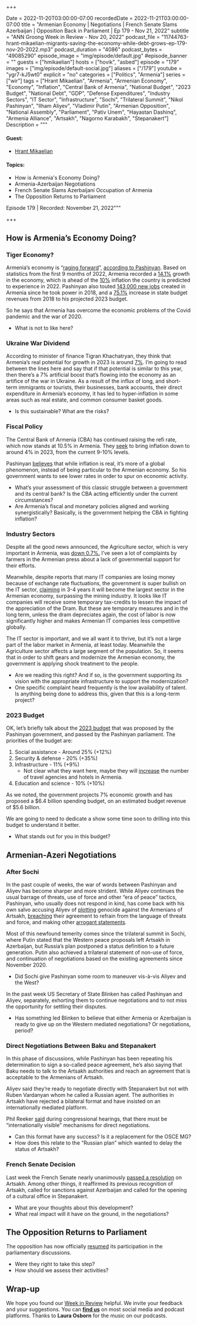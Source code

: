 +++

Date = 2022-11-20T03:00:00-07:00
recordedDate = 2022-11-21T03:00:00-07:00
title = "Armenian Economy | Negotiations | French Senate Slams Azerbaijan | Opposition Back in Parliament | Ep 179 - Nov 21, 2022"
subtitle = "ANN Groong Week in Review - Nov 20, 2022"
podcast_file = "11744763-hrant-mikaelian-migrants-saving-the-economy-while-debt-grows-ep-179-nov-20-2022.mp3"
podcast_duration = "4086"
podcast_bytes = "49085290"
episode_image = "img/episode/default.jpg"
#episode_banner = ""
guests = ["hmikaelian"]
hosts = ["hovik", "asbed"]
episode = "179"
images = ["img/episode/default-social.jpg"]
aliases = ["/179"]
youtube = "ygr7-kJ5wt0"
explicit = "no"
categories = ["Politics", "Armenia"]
series = ["wir"]
tags = ["Hrant Mikaelian", "Armenia", "Armenian Economy", "Economy", "Inflation", "Central Bank of Armenia", "National Budget", "2023 Budget", "National Debt", "GDP", "Defense Expenditures", "Industry Sectors", "IT Sector", "Infrastructure", "Sochi", "Trilateral Summit", "Nikol Pashinyan", "Ilham Aliyev", "Vladimir Putin", "Armenian Opposition", "National Assembly", "Parliament", "Pativ Unem", "Hayastan Dashinq", "Armenia Alliance", "Artsakh", "Nagorno Karabakh", "Stepanakert"]
Description = """

#### Guest: 
* [Hrant Mikaelian](/guest/hmikaelian)

#### Topics:
* How is Armenia's Economy Doing?
* Armenia-Azerbaijan Negotiations
* French Senate Slams Azerbaijani Occupation of Armenia
* The Opposition Returns to Parliament


Episode 179 | Recorded: November 21, 2022"""

+++

## How is Armenia’s Economy Doing?

### Tiger Economy?

Armenia’s economy is “[raging forward](https://armenpress.am/eng/news/1096252.html)”, [according to Pashinyan](https://armenpress.am/eng/news/1096252.html). Based on statistics from the first 9 months of 2022, Armenia recorded a [14.1%](https://armenpress.am/eng/news/1095622.html) growth in the economy, which is ahead of the [10%](https://armenpress.am/eng/news/1096204.html) inflation the country is predicted to experience in 2022. Pashinyan also touted [143,000 new jobs](https://armenpress.am/eng/news/1096258.html) created in Armenia since he took power in 2018, and a [75.1%](https://armenpress.am/eng/news/1096257.html) increase in state budget revenues from 2018 to his projected 2023 budget.

So he says that Armenia has overcome the economic problems of the Covid pandemic and the war of 2020.

* What is not to like here?


### Ukraine War Dividend

According to minister of finance Tigran Khachatryan, they think that Armenia’s real potential for growth in 2023 is around [7%](https://armenpress.am/eng/news/1097388.html). I’m going to read between the lines here and say that if that potential is similar to this year, then there’s a 7% artificial boost that’s flowing into the economy as an artifice of the war in Ukraine. As a result of the influx of long, and short-term immigrants or tourists, their businesses, bank accounts, their direct expenditure in Armenia’s economy, it has led to hyper-inflation in some areas such as real estate, and common consumer basket goods.

* Is this sustainable? What are the risks?


### Fiscal Policy

The Central Bank of Armenia (CBA) has continued raising the refi rate, which now stands at 10.5% in Armenia. They [seek](https://armenpress.am/eng/news/1097389.html) to bring inflation down to around 4% in 2023, from the current 9-10% levels.

Pashinyan [believes](https://armenpress.am/eng/news/1097434.html) that while inflation is real, it’s more of a global phenomenon, instead of being particular to the Armenian economy. So his government wants to see lower rates in order to spur on economic activity.

* What’s your assessment of this classic struggle between a government and its central bank? Is the CBA acting efficiently under the current circumstances?
* Are Armenia’s fiscal and monetary policies aligned and working synergistically? Basically, is the government helping the CBA in fighting inflation?


### Industry Sectors

Despite all the good news announced, the Agriculture sector, which is very important in Armenia, was [down 0.7%.](https://armenpress.am/eng/news/1095827.html) I’ve seen a lot of complaints by farmers in the Armenian press about a lack of governmental support for their efforts.

Meanwhile, despite reports that many IT companies are losing money because of exchange rate fluctuations, the government is super bullish on the IT sector, [claiming](https://armenpress.am/eng/news/1094152.html) in 3-4 years it will become the largest sector in the Armenian economy, surpassing the mining industry. It looks like IT companies will receive some temporary tax-credits to lessen the impact of the appreciation of the Dram. But these are temporary measures and in the long term, unless the dram depreciates again, the cost of labor is now significantly higher and makes Armenian IT companies less competitive globally.

The IT sector is important, and we all want it to thrive, but it’s not a large part of the labor market in Armenia, at least today. Meanwhile the Agriculture sector affects a large segment of the population. So, it seems that in order to shift gears and modernize the Armenian economy, the government is applying shock treatment to the people.

* Are we reading this right? And if so, is the government supporting its vision with the appropriate infrastructure to support the modernization?
* One specific complaint heard frequently is the low availability of talent. Is anything being done to address this, given that this is a long-term project?


### 2023 Budget

OK, let’s briefly talk about the [2023 budget](https://finport.am/full_news.php?id=46813&lang=3) that was proposed by the Pashinyan government, and passed by the Pashinyan parliament. The priorities of the budget are:

1. Social assistance - Around 25% (+12%)
2. Security & defense - 20% (+35%)
3. Infrastructure - 11% (+9%)
    * Not clear what they want here, maybe they will [increase](https://armenpress.am/eng/news/1096161.html) the number of travel agencies and hotels in Armenia.
4. Education and science - 10% (+10%)

As we noted, the government projects 7% economic growth and has proposed a $6.4 billion spending budget, on an estimated budget revenue of $5.6 billion.

We are going to need to dedicate a show some time soon to drilling into this budget to understand it better.

* What stands out for you in this budget?


## Armenian-Azeri Negotiations


### After Sochi

In the past couple of weeks, the war of words between Pashinyan and Aliyev has become sharper and more strident. While Aliyev continues the usual barrage of threats, use of force and other “era of peace” tactics, Pashinyan, who usually does not respond in kind, has come back with his own salvo accusing Aliyev of [plotting](https://asbarez.com/pashinyan-accuses-aliyev-of-plotting-genocide-of-armenians-in-artsakh/) genocide against the Armenians of Artsakh, [breaching](https://radar.am/en/news/politics-2536326623/) their agreement to refrain from the language of threats and force, and making other [arrogant statements](https://hetq.am/en/article/150047).

Most of this newfound temerity comes since the trilateral summit in Sochi, where Putin stated that the Western peace proposals left Artsakh in Azerbaijan, but Russia’s plan postponed a status definition to a future generation. Putin also achieved a trilateral statement of non-use of force, and continuation of negotiations based on the existing agreements since November 2020.

* Did Sochi give Pashinyan some room to maneuver vis-à-vis Aliyev and the West?


In the past week US Secretary of State Blinken has called Pashinyan and Aliyev, separately, exhorting them to continue negotiations and to not miss the opportunity for settling their disputes.

* Has something led Blinken to believe that either Armenia or Azerbaijan is ready to give up on the Western mediated negotiations? Or negotiations, period?


### Direct Negotiations Between Baku and Stepanakert

In this phase of discussions, while Pashinyan has been repeating his determination to sign a so-called peace agreement, he’s also saying that Baku needs to talk to the Artsakh authorities and reach an agreement that is acceptable to the Armenians of Artsakh.

Aliyev said they’re ready to negotiate directly with Stepanakert but not with Ruben Vardanyan whom he called a Russian agent. The authorities in Artsakh have rejected a bilateral format and have insisted on an internationally mediated platform.

Phil Reeker [said](https://eurasianet.org/new-armenia-azerbaijan-fighting-a-long-time-in-the-making) during congressional hearings, that there must be “internationally visible” mechanisms for direct negotiations.

* Can this format have any success? Is it a replacement for the OSCE MG?
* How does this relate to the “Russian plan” which wanted to delay the status of Artsakh?


### French Senate Decision

Last week the French Senate nearly unanimously [passed a resolution](https://www.azatutyun.am/a/32132286.html) on Artsakh. Among other things, it reaffirmed its previous recognition of Artsakh, called for sanctions against Azerbaijan and called for the opening of a cultural office in Stepanakert.

* What are your thoughts about this development?
* What real impact will it have on the ground, in the negotiations?


## The Opposition Returns to Parliament

The opposition has now officially [resumed](https://www.azatutyun.am/a/32131468.html) its participation in the parliamentary discussions. 

* Were they right to take this step?
* How should we assess their activities?


## Wrap-up

We hope you found our [Week in Review](/series/wir/) helpful. We invite your feedback and your suggestions. You can [**find us**](https://linktr.ee/groong) on most social media and podcast platforms. Thanks to **Laura Osborn** for the music on our podcasts.
